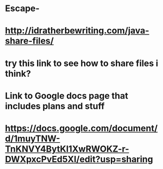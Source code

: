 # Escape-
# http://idratherbewriting.com/java-share-files/
# try this link to see how to share files i think?
# Link to Google docs page that includes plans and stuff
# https://docs.google.com/document/d/1muyTNW-TnKNVY4BytKl1XwRWOKZ-r-DWXpxcPvEd5XI/edit?usp=sharing
